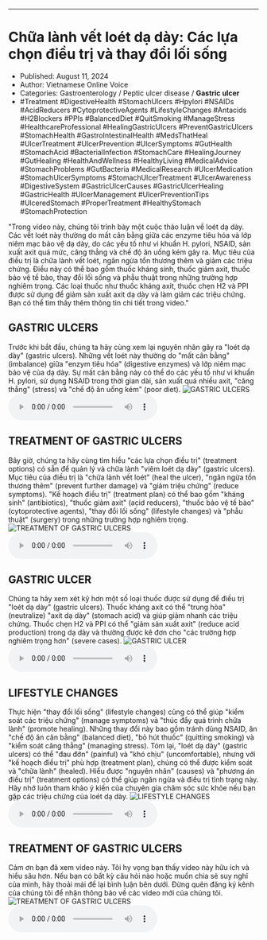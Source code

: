 
---

# Chữa lành vết loét dạ dày: Các lựa chọn điều trị và thay đổi lối sống

- Published: August 11, 2024
- Author: Vietnamese Online Voice
- Categories: Gastroenterology / Peptic ulcer disease / **Gastric ulcer**
- #Treatment #DigestiveHealth #StomachUlcers #Hpylori #NSAIDs #AcidReducers #CytoprotectiveAgents #LifestyleChanges #Antacids #H2Blockers #PPIs #BalancedDiet #QuitSmoking #ManageStress #HealthcareProfessional #HealingGastricUlcers #PreventGastricUlcers #StomachHealth #GastroIntestinalHealth #MedsThatHeal #UlcerTreatment #UlcerPrevention #UlcerSymptoms #GutHealth #StomachAcid #BacterialInfection #StomachCare #HealingJourney #GutHealing #HealthAndWellness #HealthyLiving #MedicalAdvice #StomachProblems #GutBacteria #MedicalResearch #UlcerMedication #StomachUlcerSymptoms #StomachUlcerTreatment #UlcerAwareness #DigestiveSystem #GastricUlcerCauses #GastricUlcerHealing #GastricHealth #UlcerManagement #UlcerPreventionTips #UlceredStomach #ProperTreatment #HealthyStomach #StomachProtection

"Trong video này, chúng tôi trình bày một cuộc thảo luận về loét dạ dày. Các vết loét này thường do mất cân bằng giữa các enzyme tiêu hóa và lớp niêm mạc bảo vệ dạ dày, do các yếu tố như vi khuẩn H. pylori, NSAID, sản xuất axit quá mức, căng thẳng và chế độ ăn uống kém gây ra. Mục tiêu của điều trị là chữa lành vết loét, ngăn ngừa tổn thương thêm và giảm các triệu chứng. Điều này có thể bao gồm thuốc kháng sinh, thuốc giảm axit, thuốc bảo vệ tế bào, thay đổi lối sống và phẫu thuật trong những trường hợp nghiêm trọng. Các loại thuốc như thuốc kháng axit, thuốc chẹn H2 và PPI được sử dụng để giảm sản xuất axit dạ dày và làm giảm các triệu chứng. Bạn có thể tìm thấy thêm thông tin chi tiết trong video."


## GASTRIC ULCERS

Trước khi bắt đầu, chúng ta hãy cùng xem lại nguyên nhân gây ra "loét dạ dày" (gastric ulcers). Những vết loét này thường do "mất cân bằng" (imbalance) giữa "enzym tiêu hóa" (digestive enzymes) và lớp niêm mạc bảo vệ của dạ dày. Sự mất cân bằng này có thể do các yếu tố như vi khuẩn H. pylori, sử dụng NSAID trong thời gian dài, sản xuất quá nhiều axit, "căng thẳng" (stress) và "chế độ ăn uống kém" (poor diet).
![GASTRIC ULCERS](https://http-archiver-apis-production-80.schnworks.com/storage/images/transitions/2024-08-11/transition-6123133135-Montserrat-SemiBold-512DA8.jpg)
<audio controls>
    <source src="https://http-archiver-apis-production-80.schnworks.com/storage/storage/audio/file-20395492671.mp3" type="audio/mpeg">
</audio>



## TREATMENT OF GASTRIC ULCERS

Bây giờ, chúng ta hãy cùng tìm hiểu "các lựa chọn điều trị" (treatment options) có sẵn để quản lý và chữa lành "viêm loét dạ dày" (gastric ulcers). Mục tiêu của điều trị là "chữa lành vết loét" (heal the ulcer), "ngăn ngừa tổn thương thêm" (prevent further damage) và "giảm triệu chứng" (reduce symptoms). "Kế hoạch điều trị" (treatment plan) có thể bao gồm "kháng sinh" (antibiotics), "thuốc giảm axit" (acid reducers), "thuốc bảo vệ tế bào" (cytoprotective agents), "thay đổi lối sống" (lifestyle changes) và "phẫu thuật" (surgery) trong những trường hợp nghiêm trọng.
![TREATMENT OF GASTRIC ULCERS](https://http-archiver-apis-production-80.schnworks.com/storage/images/transitions/2024-08-11/transition--49935763526-Montserrat-Black-004895.jpg)
<audio controls>
    <source src="https://http-archiver-apis-production-80.schnworks.com/storage/storage/audio/file-6637902300.mp3" type="audio/mpeg">
</audio>



## GASTRIC ULCER

Chúng ta hãy xem xét kỹ hơn một số loại thuốc được sử dụng để điều trị "loét dạ dày" (gastric ulcers). Thuốc kháng axit có thể "trung hòa" (neutralize) "axit dạ dày" (stomach acid) và giúp giảm nhanh các triệu chứng. Thuốc chẹn H2 và PPI có thể "giảm sản xuất axit" (reduce acid production) trong dạ dày và thường được kê đơn cho "các trường hợp nghiêm trọng hơn" (severe cases).
![GASTRIC ULCER](https://http-archiver-apis-production-80.schnworks.com/storage/images/transitions/2024-08-11/transition--16973821009-Montserrat-Bold-880E4F.jpg)
<audio controls>
    <source src="https://http-archiver-apis-production-80.schnworks.com/storage/storage/audio/file-7161005811.mp3" type="audio/mpeg">
</audio>



## LIFESTYLE CHANGES

Thực hiện "thay đổi lối sống" (lifestyle changes) cũng có thể giúp "kiểm soát các triệu chứng" (manage symptoms) và "thúc đẩy quá trình chữa lành" (promote healing). Những thay đổi này bao gồm tránh dùng NSAID, ăn "chế độ ăn cân bằng" (balanced diet), "bỏ hút thuốc" (quitting smoking) và "kiểm soát căng thẳng" (managing stress). Tóm lại, "loét dạ dày" (gastric ulcers) có thể "đau đớn" (painful) và "khó chịu" (uncomfortable), nhưng với "kế hoạch điều trị" phù hợp (treatment plan), chúng có thể được kiểm soát và "chữa lành" (healed). Hiểu được "nguyên nhân" (causes) và "phương án điều trị" (treatment options) có thể giúp ngăn ngừa và điều trị tình trạng này. Hãy nhớ luôn tham khảo ý kiến ​​của chuyên gia chăm sóc sức khỏe nếu bạn gặp các triệu chứng của loét dạ dày.
![LIFESTYLE CHANGES](https://http-archiver-apis-production-80.schnworks.com/storage/images/transitions/2024-08-11/transition-477089185-Montserrat-Regular-283593.jpg)
<audio controls>
    <source src="https://http-archiver-apis-production-80.schnworks.com/storage/storage/audio/file-59754100327.mp3" type="audio/mpeg">
</audio>



## TREATMENT OF GASTRIC ULCERS

Cảm ơn bạn đã xem video này. Tôi hy vọng bạn thấy video này hữu ích và hiểu sâu hơn. Nếu bạn có bất kỳ câu hỏi nào hoặc muốn chia sẻ suy nghĩ của mình, hãy thoải mái để lại bình luận bên dưới. Đừng quên đăng ký kênh của chúng tôi để nhận thông báo về các video mới của chúng tôi.
![TREATMENT OF GASTRIC ULCERS](https://http-archiver-apis-production-80.schnworks.com/storage/images/transitions/2024-08-11/transition-11563940368-Montserrat-SemiBold-283593.jpg)
<audio controls>
    <source src="https://http-archiver-apis-production-80.schnworks.com/storage/storage/audio/file-11815029014.mp3" type="audio/mpeg">
</audio>

